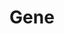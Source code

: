---
title: "Gene"
summary: "Gene were a British rock band that rose to prominence in the mid-1990s. Formed in 1993, they were categorized by the UK music press as a Britpop band and often drew comparisons to the Smiths because of similarities to Morrissey in the demeanor and lyrical style of lead singer Martin Rossiter. Gene's music was influenced by the Jam, the Smiths, the Style Council and the Clash."
slug: "gene"
image: "gene.jpg"
apple_music_artist_url: "https://music.apple.com/gb/artist/gene/1487969784"
wikipedia_url: "https://en.wikipedia.org/wiki/Gene_(band)"
---